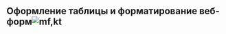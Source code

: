 ## Оформление таблицы и форматирование веб-форм![mf,kt](https://user-images.githubusercontent.com/59352861/154344555-d82ca8ea-ee25-44c8-a5ba-d01c6a67fd0d.JPG)
